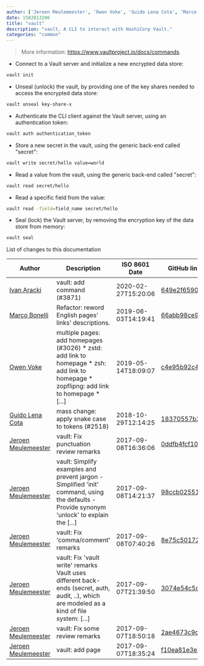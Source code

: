 ```yaml
---
author: ['Jeroen Meulemeester', 'Owen Voke', 'Guido Lena Cota', 'Marco Bonelli', 'Ivan Aracki']
date: 1582813206
title: "vault"
description: "vault, A CLI to interact with HashiCorp Vault."
categories: "common"
---
```

> More information: <https://www.vaultproject.io/docs/commands>.

- Connect to a Vault server and initialize a new encrypted data store:

```bash
vault init
```

- Unseal (unlock) the vault, by providing one of the key shares needed to access the encrypted data store:

```bash
vault unseal key-share-x
```

- Authenticate the CLI client against the Vault server, using an authentication token:

```bash
vault auth authentication_token
```

- Store a new secret in the vault, using the generic back-end called "secret":

```bash
vault write secret/hello value=world
```

- Read a value from the vault, using the generic back-end called "secret":

```bash
vault read secret/hello
```

- Read a specific field from the value:

```bash
vault read -field=field_name secret/hello
```

- Seal (lock) the Vault server, by removing the encryption key of the data store from memory:

```bash
vault seal
```
List of changes to this documentation


Author | Description | ISO 8601 Date | GitHub link
------|-----|-----|-----
[Ivan Aracki](mailto:aracki.ivan@gmail.com) | vault: add command (#3871) | 2020-02-27T15:20:06 | [649e2f6590a6](https://github.com/tldr-pages/tldr/commit/649e2f6590a6b38adf0864f2e07e1d29cd7a2f88)
[Marco Bonelli](mailto:marco@mebeim.net) | Refactor: reword English pages' links' descriptions. | 2019-06-03T14:19:41 | [66abb98ce935](https://github.com/tldr-pages/tldr/commit/66abb98ce935c0f4516bf30c4d6da72180d5a3ab)
[Owen Voke](mailto:owzie123@gmail.com) | multiple pages: add homepages (#3026) * zstd: add link to homepage * zsh: add link to homepage * zopflipng: add link to homepage * [...] | 2019-05-14T18:09:07 | [c4e95b92c42f](https://github.com/tldr-pages/tldr/commit/c4e95b92c42fe9fe8428c8d7c8cd5ad8d0bd1b0b)
[Guido Lena Cota](mailto:guido.lenacota@gmail.com) | mass change: apply snake case to tokens (#2518) | 2018-10-29T12:14:25 | [18370557b25e](https://github.com/tldr-pages/tldr/commit/18370557b25e5340d9ee5cfeee346ce8fcb4ef95)
[Jeroen Meulemeester](mailto:jeroen.meulemeester@gmail.com) | vault: Fix punctuation review remarks | 2017-09-08T16:36:06 | [0ddfb4fcf10d](https://github.com/tldr-pages/tldr/commit/0ddfb4fcf10dab6e8af2a7c19203cb2d8de5190a)
[Jeroen Meulemeester](mailto:jeroen.meulemeester@gmail.com) | vault: Simplify examples and prevent jargon - Simplified 'init' command, using the defaults - Provide synonym 'unlock' to explain the [...] | 2017-09-08T14:21:37 | [98ccb025514c](https://github.com/tldr-pages/tldr/commit/98ccb025514c2b4f82615da75efb7d26057e4858)
[Jeroen Meulemeester](mailto:jeroen.meulemeester@gmail.com) | vault: Fix 'comma/comment' remarks | 2017-09-08T07:40:26 | [8e75c501729b](https://github.com/tldr-pages/tldr/commit/8e75c501729b8aaa2d68fb04f30c130421a7c758)
[Jeroen Meulemeester](mailto:jeroen.meulemeester@gmail.com) | vault: Fix 'vault write' remarks Vault uses different back-ends (secret, auth, audit, ..), which are modeled as a kind of file system: [...] | 2017-09-07T21:39:50 | [3074e54c5d5c](https://github.com/tldr-pages/tldr/commit/3074e54c5d5c9b36b6390a0250c95c40a4be3a97)
[Jeroen Meulemeester](mailto:jeroen.meulemeester@gmail.com) | vault: Fix some review remarks | 2017-09-07T18:50:18 | [2ae4673c9d80](https://github.com/tldr-pages/tldr/commit/2ae4673c9d805769d9911711c93a31a2b18b81a7)
[Jeroen Meulemeester](mailto:jeroen.meulemeester@gmail.com) | vault: add page | 2017-09-07T18:35:24 | [f10ea81e3e7d](https://github.com/tldr-pages/tldr/commit/f10ea81e3e7deb2d5a312e123751e81211e8324f)

